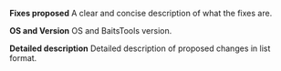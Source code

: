 **Fixes proposed**
A clear and concise description of what the fixes are.  

**OS and Version**
OS and BaitsTools version.

**Detailed description**
Detailed description of proposed changes in list format.  
